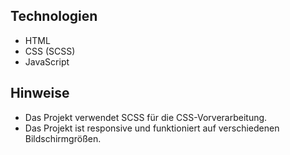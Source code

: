 ## Technologien

* HTML
* CSS (SCSS)
* JavaScript

## Hinweise

* Das Projekt verwendet SCSS für die CSS-Vorverarbeitung.
* Das Projekt ist responsive und funktioniert auf verschiedenen Bildschirmgrößen.
